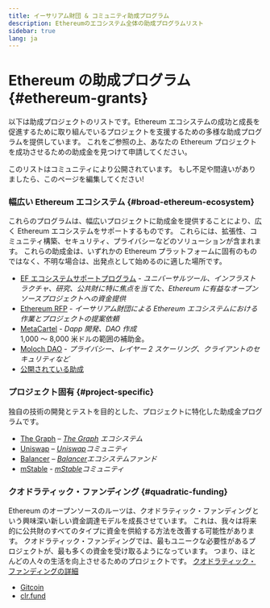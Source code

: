 ```yaml
---
title: イーサリアム財団 & コミュニティ助成プログラム
description: Ethereumのエコシステム全体の助成プログラムリスト
sidebar: true
lang: ja
---
```


# Ethereum の助成プログラム {#ethereum-grants}

以下は助成プロジェクトのリストです。Ethereum エコシステムの成功と成長を促進するために取り組んでいるプロジェクトを支援するための多様な助成プログラムを提供しています。 これをご参照の上、あなたの Ethereum プロジェクトを成功させるための助成金を見つけて申請してください。

このリストはコミュニティにより公開されています。 もし不足や間違いがありましたら、このページを編集してください!

### 幅広い Ethereum エコシステム {#broad-ethereum-ecosystem}

これらのプログラムは、幅広いプロジェクトに助成金を提供することにより、広く Ethereum エコシステムをサポートするものです。 これらには、拡張性、コミュニティ構築、セキュリティ、プライバシーなどのソリューションが含まれます。 これらの助成金は、いずれかの Ethereum プラットフォームに固有のものではなく、不明な場合は、出発点として始めるのに適した場所です。

- [EF エコシステムサポートプログラム](https://esp.ethereum.foundation) - _ユニバーサルツール、インフラストラクチャ、研究、公共財に特に焦点を当てた、Ethereum に有益なオープンソースプロジェクトへの資金提供_
- [Ethereum RFP](https://github.com/ethereum/requests-for-proposals) - _イーサリアム財団による Ethereum エコシステムにおける作業とプロジェクトの提案依頼_
- [MetaCartel](https://www.metacartel.org/grants/) - _Dapp 開発、DAO 作成_  
  1,000 ～ 8,000 米ドルの範囲の補助金。
- [Moloch DAO](https://www.molochdao.com/) - _プライバシー、レイヤー 2 スケーリング、クライアントのセキュリティなど_
- [公開されている助成](https://opengrants.com/explore)

### プロジェクト固有 {#project-specific}

独自の技術の開発とテストを目的とした、プロジェクトに特化した助成金プログラムです。

- [The Graph](https://airtable.com/shrdfvnFvVch3IOVm) – _[The Graph](https://thegraph.com/) エコシステム_
- [Uniswap](https://www.unigrants.org/) – _[Uniswap](https://uniswap.org/)コミュニティ_
- [Balancer](https://forms.gle/c68e4fM7JHCQkPkN7) – _[Balancer](https://balancer.fi/)エコシステムファンド_
- [mStable](https://docs.mstable.org/advanced/grants-program) - _[mStable](https://mstable.org/)コミュニティ_

### クオドラティック・ファンディング {#quadratic-funding}

Ethereum のオープンソースのルーツは、クオドラティック・ファンディングという興味深い新しい資金調達モデルを成長させています。 これは、我々は将来的に公共財のすべてのタイプに資金を供給する方法を改善する可能性があります。 クオドラティック・ファンディングでは、最もユニークな必要性があるプロジェクトが、最も多くの資金を受け取るようになっています。 つまり、ほとんどの人々の生活を向上させるためのプロジェクトです。 [クオドラティック・ファンディングの詳細](/defi/#quadratic-funding)

- [Gitcoin](https://gitcoin.co/grants)
- [clr.fund](https://clr.fund/)

